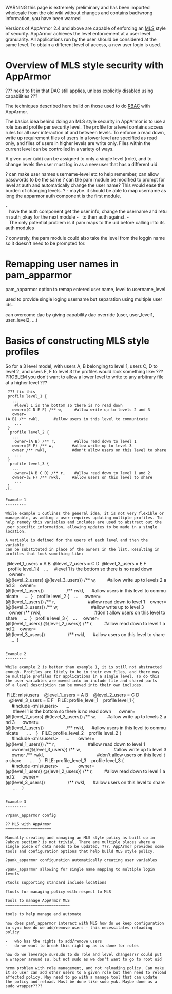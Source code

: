 WARNING this page is extremely preliminary and has been imported
wholesale from the old wiki without changes and contains bad/wrong
information, you have been warned

Versions of AppArmor 2.4 and above are capable of enforcing an
[MLS](http://en.wikipedia.org/wiki/Multilevel_security) style of
security. AppArmor achieves the level enforcement at a user level
granularity. All applications run by the user should be considered
at the same level. To obtain a different level of access, a new user
login is used.

Overview of MLS style security with AppArmor
============================================

??? need to fit in that DAC still applies, unless explicitly disabled
using capabilities ???

The techniques described here build on those used to do
[RBAC](http://developer.novell.com/wiki/index.php/Apparmor_RBAC)
with AppArmor.

The basics idea behind doing an MLS style security in AppArmor is
to use a role based profile per security level. The profile for a
level contains access rules for all user interaction at and between
levels. To enforce a read down, write up requirement files of users
in a lower level are specified as read only, and files of users in
higher levels are write only. Files within the current level can be
controlled in a variety of ways.

A given user (uid) can be assigned to only a single level (role),
and to change levels the user must log in as a new user that has a
different uid.

? can make user names username-level etc to help remember, can allow
passwords to be the same ? can the pam module be modified to prompt
for level at auth and automatically change the user name? This would
ease the burden of changing levels. ? - maybe. it should be able to
map username as long the apparmor auth component is the first module.

-   have the auth component get the user info, change the username and return auth\_okay for the next module
-   to then auth against.
-   The only potential problem is if pam maps to the uid before calling into its auth modules

? conversly, the pam module could also take the level from the loggin name so it doesn't need to be prompted for.

Remapping user names in pam\_apparmor
=====================================

pam\_apparmor option to remap entered user name, level to username\_level

used to provide single loging username but separation using multiple user ids.

can overcome dac by giving capability dac override (user, user\_level1, user\_level2, ...)

Basics of constructing MLS style profiles
=========================================

So for a 3 level model, with users A, B belonging to level 1, users
C, D to level 2, and users E, F to level 3 the profiles would look
something like: ??? PROBLEM you don't want to allow a lower level to
write to any arbitrary file at a higher level ???

```
 ??? fix this
 profile level_1 {
   ...
    #level 1 is the bottom so there is no read down
   owner=(C D E F) /** w,     #allow write up to levels 2 and 3
   owner=(A B) /** rwkl,      #allow users in this level to communicate
    ...
 }
  profile level_2 {
   ...
    owner=(A B) /** r,        #allow read down to level 1
   owner=(E F) /** w,        #allow write up to level 3
   owner /** rwkl,           #don't allow users on this level to share
    ...
 }
  profile level_3 {
   ...
    owner=(A B C D) /** r,    #allow read down to level 1 and 2
   owner=(E F) /** rwkl,     #allow users on this level to share
    ...
 }
``` 

Example 1
---------

While example 1 outlines the general idea, it is not very flexible or
manageable, as adding a user requires updating multiple profiles. To
help remedy this variables and includes are used to abstract out the
user specific information, allowing updates to be made in a single
location.

A variable is defined for the users of each level and then the variable
can be substituted in place of the owners in the list. Resulting in
profiles that look something like:

```
 @level_1_users = A B
 @level_2_users = C D
 @level_3_users = E F
  profile level_1 {
   ...
    #level 1 is the bottom so there is no read down
   owner=(@{level_2_users} @{level_3_users}) /** w,         #allow write up to levels 2 and 3
   owner=(@{level_1_users})                  /** rwkl,      #allow users in this level to communicate
    ...
 }
  profile level_2 {
   ...
    owner=(@{level_1_users}) /** r,                          #allow read down to level 1
   owner=(@{level_3_users}) /** w,                          #allow write up to level 3
   owner /** rwkl,                                          #don't allow users on this level to share
    ...
 }
  profile level_3 {
   ...
    owner=(@{level_1_users} @{level_2_users}) /** r,         #allow read down to level 1 and 2
   owner=(@{level_3_users})                  /** rwkl,      #allow users on this level to share
    ...
 }
```

Example 2
---------

While example 2 is better than example 1, it is still not abstracted
enough. Profiles are likely to be in their own files, and there may
be multiple profiles for applications in a single level. To do this
the user variables are moved into an include file and shared parts
of a level description can be moved into their own includes.

```
 FILE: mls/users
   @level_1_users = A B
   @level_2_users = C D
   @level_3_users = E F
  FILE: profile_level_1
   profile level_1 {
     #include <mls/users>
     ...
      #level 1 is the bottom so there is no read down
     owner=(@{level_2_users} @{level_3_users}) /** w,         #allow write up to levels 2 and 3
     owner=(@{level_1_users})                  /** rwkl,      #allow users in this level to communicate
      ...
   }
  FILE: profile_level_2
   profile level_2 {
     #include <mls/users>
     ...
      owner=(@{level_1_users}) /** r,                          #allow read down to level 1
     owner=(@{level_3_users}) /** w,                          #allow write up to level 3
     owner /** rwkl,                                          #don't allow users on this level to share
      ...
   }
  FILE: profile_level_3
   profile level_3 {
     #include <mls/users>
     ...
      owner=(@{level_1_users} @{level_2_users}) /** r,         #allow read down to level 1 and 2
     owner=(@{level_3_users})                  /** rwkl,      #allow users on this level to share
      ...
   }
```

Example 3
---------

??pam\_apparmor config

?? MLS with AppArmor
====================

Manually creating and managing an MLS style policy as built up in
?above section? is not trivial. There are multiple places where a
single piece of data needs to be updated, ???. AppArmor provides some
tools and configuration options that help build MLS style policy.

?pam\_apparmor configuration automatically creating user variables

?pam\_apparmor allowing for single name mapping to multiple login
levels

?tools supporting standard include locations

?tools for managing policy with respect to MLS

Tools to manage AppArmor MLS
============================

tools to help manage and automate

how does pam\_apparmor interact with MLS how do we keep configuration
in sync how do we add/remove users - this necessitates reloading policy

-   who has the rights to add/remove users
-   do we want to break this right up as is done for roles

how do we leverage su/sudo to do role and level changes??? could put
a wrapper around su, but not sudo as we don't want to go to root uid

hrmm problem with role management, and not reloading policy. Can make
it so user can add other users to a given role but then need to reload
affected policy. May need to go with a manage tool that can update
the policy and reload. Must be done like sudo yuk. Maybe done as a
sudo wrapper????
